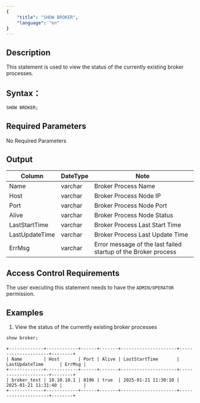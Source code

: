 ```yaml
---
{
    "title": "SHOW BROKER",
    "language": "en"
}
---
```


<!--
Licensed to the Apache Software Foundation (ASF) under one
or more contributor license agreements.  See the NOTICE file
distributed with this work for additional information
regarding copyright ownership.  The ASF licenses this file
to you under the Apache License, Version 2.0 (the
"License"); you may not use this file except in compliance
with the License.  You may obtain a copy of the License at

  http://www.apache.org/licenses/LICENSE-2.0

Unless required by applicable law or agreed to in writing,
software distributed under the License is distributed on an
"AS IS" BASIS, WITHOUT WARRANTIES OR CONDITIONS OF ANY
KIND, either express or implied.  See the License for the
specific language governing permissions and limitations
under the License.
-->



## Description

This statement is used to view the status of the currently existing broker processes.

## Syntax：

```sql
SHOW BROKER;
```

## Required Parameters
No Required Parameters

## Output
| Column    | DateType | Note                            |
 |-------|----|---------------------------------|
| Name  | varchar | Broker Process Name             |
| Host  | varchar | Broker Process Node IP          |
| Port  | varchar | Broker Process Node Port        |
| Alive | varchar | Broker Process Node Status      |
| LastStartTime | varchar | Broker Process Last Start Time  |
|LastUpdateTime | varchar | Broker Process Last Update Time |
|ErrMsg | varchar | Error message of the last failed startup of the Broker process            |


## Access Control Requirements
The user executing this statement needs to have the `ADMIN/OPERATOR` permission.

## Examples

1. View the status of the currently existing broker processes
```sql
show broker;
```
```text
+-------------+------------+------+-------+---------------------+---------------------+--------+
| Name        | Host       | Port | Alive | LastStartTime       | LastUpdateTime      | ErrMsg |
+-------------+------------+------+-------+---------------------+---------------------+--------+
| broker_test | 10.10.10.1 | 8196 | true  | 2025-01-21 11:30:10 | 2025-01-21 11:31:40 |        |
+-------------+------------+------+-------+---------------------+---------------------+--------+
```

